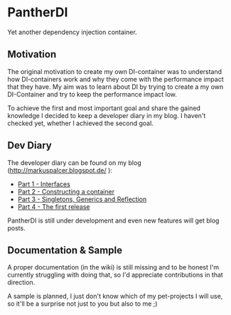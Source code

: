 # PantherDI

Yet another dependency injection container.

## Motivation

The original motivation to create my own DI-container was to understand how DI-containers work and why they come with the performance impact that they have.
My aim was to learn about DI by trying to create a my own DI-Container and try to keep the performance impact low.

To achieve the first and most important goal and share the gained knowledge I decided to keep a developer diary in my blog. 
I haven't checked yet, whether I achieved the second goal.

## Dev Diary

The developer diary can be found on my blog (http://markuspalcer.blogspot.de/ ):
- [Part 1 - Interfaces](http://markuspalcer.blogspot.com/2017/10/pantherdi-part-i-interfaces.html)
- [Part 2 - Constructing a container](http://markuspalcer.blogspot.com/2017/11/panther-di-part-2-constructing-container.html)
- [Part 3 - Singletons, Generics and Reflection](http://markuspalcer.blogspot.com/2017/11/pantherdi-part-3-singletons-generics.html)
- [Part 4 - The first release](http://markuspalcer.blogspot.com/2017/12/pantherdi-part-4-first-release.html)

PantherDI is still under development and even new features will get blog posts.

## Documentation & Sample

A proper documentation (in the wiki) is still missing and to be honest I'm currently struggling with doing that, so I'd appreciate contributions in that direction.

A sample is planned, I just don't know which of my pet-projects I will use, so it'll be a surprise not just to you but also to me ;)

